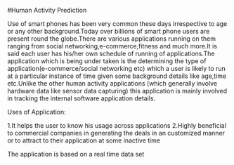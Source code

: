 #Human Activity Prediction

Use of smart phones has been very common these days irrespective to age or any other background.Today over billions of smart phone users are present round the globe.There are various applications running on them ranging from social networking,e-commerce,fitness and much more.It is said each user has his/her own schedule of running of applications.The application which is being under taken is the determining the type of application(e-commerce/social networking etc) which a user is likely to run at a particular instance of time given some background details like age,time etc.Unlike the other human activity applications (which generally involve hardware data like sensor data capturing) this application is mainly involved in tracking the internal software application details.


Uses of Application:

1.It helps the user to know his usage across applications
2.Highly beneficial to commercial companies in generating the deals in an  customized manner or to attract to their application at some inactive time

The application is based on a real time data set
